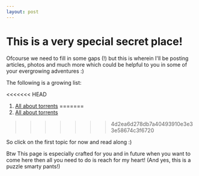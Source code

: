 ```yaml
---
layout: post
---
```


This is a very special secret place!
====================================

Ofcourse we need to fill in some gaps (!) but this is wherein I'll be posting
articles, photos and much more which could be helpful to you in some of your
evergrowing adventures :)

The following is a growing list: 

<<<<<<< HEAD
1. [All about torrents](/shranktime/all-about-torrents)
=======
1. [All about torrents](/sh_anktime/all-about-torrents)
>>>>>>> 4d2ea6d278db7a40493910e3e33e58674c3f6720

So click on the first topic for now and read along :)

Btw This page is especially crafted for you and in future when you want to come
here then all you need to do is reach for my heart! (And yes, this is a puzzle smarty
pants!)
